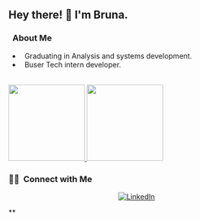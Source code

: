 <!-- ### Hi there 👋 -->

<!--
**andradebru/andradebru** is a ✨ _special_ ✨ repository because its `README.md` (this file) appears on your GitHub profile.

Here are some ideas to get you started:

- 🔭 I’m currently working on ...
- 🌱 I’m currently learning ...
- 👯 I’m looking to collaborate on ...
- 🤔 I’m looking for help with ...
- 💬 Ask me about ...
- 📫 How to reach me: ...
- 😄 Pronouns: ...
- ⚡ Fun fact: ...
-->
<h2> Hey there! 👋 I'm Bruna.</h2>

<h3> &nbsp; About Me </h3>

- &nbsp; Graduating in Analysis and systems development.
- &nbsp; Buser Tech intern developer.
<br/>

<a href="https://github.com/andradebru">
  <img height="150em" src="https://github-readme-stats.vercel.app/api?username=andradebru&theme=dark&show_icons=true" />
  <img height="150em" src="https://github-readme-stats.vercel.app/api/top-langs/?username=andradebru&theme=dark&layout=compact" />
</a>

<br/>

<h3> 🤝🏻 &nbsp;Connect with Me </h3>

<p align="center">
<a href="https://www.linkedin.com/in/abrunaandrade/"><img alt="LinkedIn" src="https://img.shields.io/badge/LinkedIn-abrunaandrade-blue?style=flat-square&logo=linkedin"></a>
</p>
**
